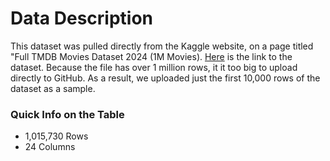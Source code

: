 # Data Description

This dataset was pulled directly from the Kaggle website, on a page titled "Full TMDB Movies Dataset 2024 (1M Movies). [Here](https://www.kaggle.com/datasets/asaniczka/tmdb-movies-dataset-2023-930k-movies) is the link to the dataset. Because the file has over 1 million rows, it it too big to upload directly to GitHub. As a result, we uploaded just the first 10,000 rows of the dataset as a sample.

### Quick Info on the Table
- 1,015,730 Rows
- 24 Columns
